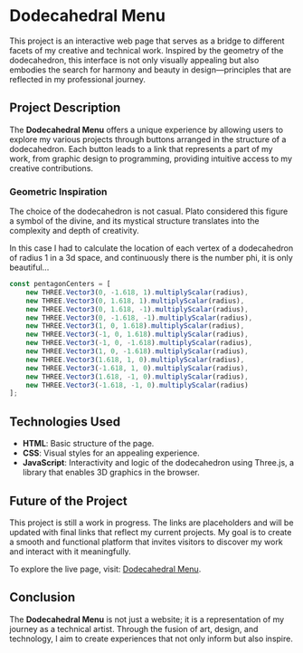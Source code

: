 # Dodecahedral Menu

This project is an interactive web page that serves as a bridge to different facets of my creative and technical work. Inspired by the geometry of the dodecahedron, this interface is not only visually appealing but also embodies the search for harmony and beauty in design—principles that are reflected in my professional journey.

## Project Description

The **Dodecahedral Menu** offers a unique experience by allowing users to explore my various projects through buttons arranged in the structure of a dodecahedron. Each button leads to a link that represents a part of my work, from graphic design to programming, providing intuitive access to my creative contributions.

### Geometric Inspiration

The choice of the dodecahedron is not casual. Plato considered this figure a symbol of the divine, and its mystical structure translates into the complexity and depth of creativity.

In this case I had to calculate the location of each vertex of a dodecahedron of radius 1 in a 3d space, and continuously there is the number phi, it is only beautiful...

```javascript
const pentagonCenters = [
    new THREE.Vector3(0, -1.618, 1).multiplyScalar(radius),
    new THREE.Vector3(0, 1.618, 1).multiplyScalar(radius),
    new THREE.Vector3(0, 1.618, -1).multiplyScalar(radius),
    new THREE.Vector3(0, -1.618, -1).multiplyScalar(radius),
    new THREE.Vector3(1, 0, 1.618).multiplyScalar(radius),
    new THREE.Vector3(-1, 0, 1.618).multiplyScalar(radius),
    new THREE.Vector3(-1, 0, -1.618).multiplyScalar(radius),
    new THREE.Vector3(1, 0, -1.618).multiplyScalar(radius),
    new THREE.Vector3(1.618, 1, 0).multiplyScalar(radius),
    new THREE.Vector3(-1.618, 1, 0).multiplyScalar(radius),
    new THREE.Vector3(1.618, -1, 0).multiplyScalar(radius),
    new THREE.Vector3(-1.618, -1, 0).multiplyScalar(radius)
];
```

## Technologies Used

- **HTML**: Basic structure of the page.
- **CSS**: Visual styles for an appealing experience.
- **JavaScript**: Interactivity and logic of the dodecahedron using Three.js, a library that enables 3D graphics in the browser.

## Future of the Project

This project is still a work in progress. The links are placeholders and will be updated with final links that reflect my current projects. My goal is to create a smooth and functional platform that invites visitors to discover my work and interact with it meaningfully.

To explore the live page, visit: [Dodecahedral Menu](https://jeidsgn.github.io/Dodecahedral_menu/botones.html).

## Conclusion

The **Dodecahedral Menu** is not just a website; it is a representation of my journey as a technical artist. Through the fusion of art, design, and technology, I aim to create experiences that not only inform but also inspire.

